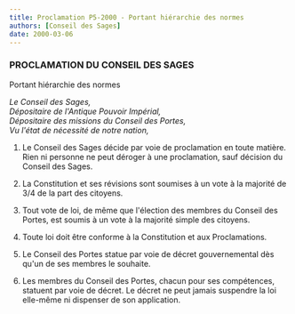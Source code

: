 ```yaml
---
title: Proclamation P5-2000 - Portant hiérarchie des normes
authors: [Conseil des Sages]
date: 2000-03-06
---
```


### PROCLAMATION DU CONSEIL DES SAGES

Portant hiérarchie des normes


_Le Conseil des Sages,_  
_Dépositaire de l'Antique Pouvoir Impérial,_  
_Dépositaire des missions du Conseil des Portes,_  
_Vu l'état de nécessité de notre nation,_  




1. Le Conseil des Sages décide par voie de proclamation en toute matière. Rien ni personne ne peut déroger à une proclamation, sauf décision du Conseil des Sages.
2. La Constitution et ses révisions sont soumises à un vote à la majorité de 3/4 de la part des citoyens.

3. Tout vote de loi, de même que l'élection des membres du Conseil des Portes, est soumis à un vote à la majorité simple des citoyens.

4. Toute loi doit être conforme à la Constitution et aux Proclamations.

5. Le Conseil des Portes statue par voie de décret gouvernemental dès qu'un de ses membres le souhaite.

6. Les membres du Conseil des Portes, chacun pour ses compétences, statuent par voie de décret. Le décret ne peut jamais suspendre la loi elle-même ni dispenser de son application.